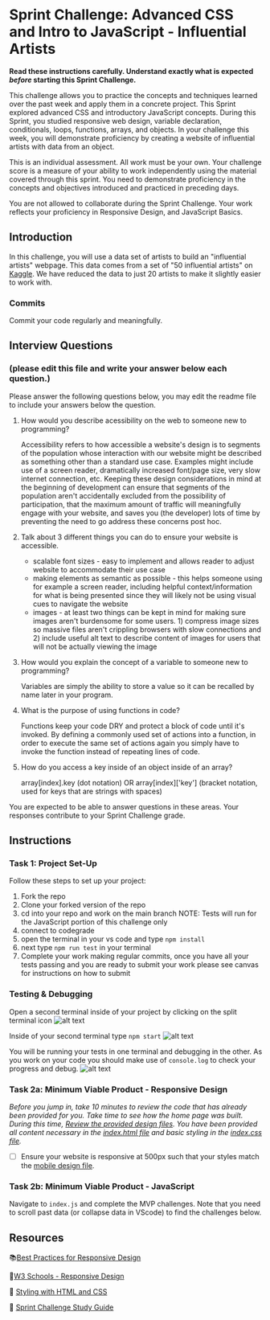 # Sprint Challenge: Advanced CSS and Intro to JavaScript - Influential Artists

**Read these instructions carefully. Understand exactly what is expected _before_ starting this Sprint Challenge.**

This challenge allows you to practice the concepts and techniques learned over the past week and apply them in a concrete project. This Sprint explored advanced CSS and introductory JavaScript concepts. During this Sprint, you studied responsive web design, variable declaration, conditionals, loops, functions, arrays, and objects. In your challenge this week, you will demonstrate proficiency by creating a website of influential artists with data from an object.

This is an individual assessment. All work must be your own. Your challenge score is a measure of your ability to work independently using the material covered through this sprint. You need to demonstrate proficiency in the concepts and objectives introduced and practiced in preceding days.

You are not allowed to collaborate during the Sprint Challenge. Your work reflects your proficiency in Responsive Design, and JavaScript Basics.


## Introduction

In this challenge, you will use a data set of artists to build an "influential artists" webpage. This data comes from a set of "50 influential artists" on [Kaggle](https://www.kaggle.com/ikarus777/best-artworks-of-all-time). We have reduced the data to just 20 artists to make it slightly easier to work with.

### Commits

Commit your code regularly and meaningfully. 

## Interview Questions
### (please edit this file and write your answer below each question.)

Please answer the following questions below, you may edit the readme file to include your answers below the question.

1. How would you describe acessibility on the web to someone new to programming?

    Accessibility refers to how accessible a website's design is to segments of the population whose interaction with our website might be described as something other than a standard use case. Examples might include use of a screen reader, dramatically increased font/page size, very slow internet connection, etc. Keeping these design considerations in mind at the beginning of development can ensure that segments of the population aren't accidentally excluded from the possibility of participation, that the maximum amount of traffic will meaningfully engage with your website, and saves you (the developer) lots of time by preventing the need to go address these concerns post hoc. 

2. Talk about 3 different things you can do to ensure your website is accessible. 

    - scalable font sizes - easy to implement and allows reader to adjust website to accommodate their use case
    - making elements as semantic as possible - this helps someone using for example a screen reader, including helpful context/information for what is being presented since they will likely not be using visual cues to navigate the website
    - images - at least two things can be kept in mind for making sure images aren't burdensome for some users. 1) compress image sizes so massive files aren't crippling browsers with slow connections and 2) include useful alt text to describe content of images for users that will not be actually viewing the image

3. How would you explain the concept of a variable to someone new to programming?

    Variables are simply the ability to store a value so it can be recalled by name later in your program. 

4. What is the purpose of using functions in code?

    Functions keep your code DRY and protect a block of code until it's invoked. By defining a commonly used set of actions into a function, in order to execute the same set of actions again you simply have to invoke the function instead of repeating lines of code.

5. How do you access a key inside of an object inside of an array?

    array[index].key (dot notation) OR array[index]['key'] (bracket notation, used for keys that are strings with spaces)

You are expected to be able to answer questions in these areas. Your responses contribute to your Sprint Challenge grade. 

## Instructions

### Task 1: Project Set-Up

Follow these steps to set up your project:

1. Fork the repo
2. Clone your forked version of the repo
3. cd into your repo and work on the main branch
NOTE: Tests will run for the JavaScript portion of this challenge only
4. connect to codegrade
5. open the terminal in your vs code and type `npm install`
6. next type `npm run test` in your terminal
7. Complete your work making regular commits, once you have all your tests passing and you are ready to submit your work please see canvas for instructions on how to submit

### Testing & Debugging

Open a second terminal inside of your project by clicking on the split terminal icon
![alt text](assets/split_terminal.png "Split Terminal")

Inside of your second terminal type `npm start` 
![alt text](assets/npm_start.png "type npm start")

You will be running your tests in one terminal and debugging in the other. As you work on your code you should make use of `console.log` to check your progress and debug.
![alt text](assets/tests_debug_terminal_final.png "your terminal should look like this")

### Task 2a:  Minimum Viable Product - Responsive Design

*Before you jump in, take 10 minutes to review the code that has already been provided for you. Take time to see how the home page was built. During this time, [Review the provided design files](design/). You have been provided all content necessary in the [index.html file](index.html) and basic styling in the [index.css file](css/index.css).*

* [ ] Ensure your website is responsive at 500px such that your styles match the [mobile design file](design/Mobile.png).

### Task 2b: Minimum Viable Product - JavaScript

Navigate to `index.js` and complete the MVP challenges. Note that you need to scroll past data (or collapse data in VScode) to find the challenges below.



## Resources

📚[Best Practices for Responsive Design](https://www.browserstack.com/guide/responsive-design-breakpoints)

🤝[W3 Schools - Responsive Design](https://www.w3schools.com/html/html_responsive.asp)

👀 [Styling with HTML and CSS](https://www.w3schools.com/html/html_css.asp)

🦄 [Sprint Challenge Study Guide](https://www.notion.so/lambdaschool/Unit-1-Sprint-2-Study-Guide-16f656025c8744458addb068e6348101)





